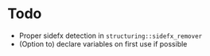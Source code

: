# Todo

- Proper sidefx detection in `structuring::sidefx_remover`
- (Option to) declare variables on first use if possible

